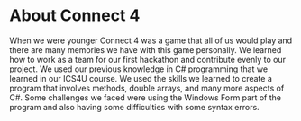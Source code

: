 <h1>About Connect 4</h1>	
When we were younger Connect 4 was a game that all of us would play and there are many memories we have with this game personally. We learned how to work as a team for our first hackathon and contribute evenly to our project. We used our previous knowledge in C# programming that we learned in our ICS4U course. We used the skills we learned to create a program that involves methods, double arrays, and many more aspects of C#. Some challenges we faced were using the Windows Form part of the program and also having some difficulties with some syntax errors. 
